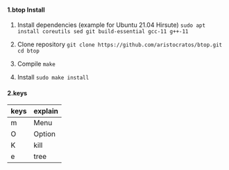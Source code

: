 #### 1.btop Install
1. Install dependencies (example for Ubuntu 21.04 Hirsute)
`sudo apt install coreutils sed git build-essential gcc-11 g++-11`

2. Clone repository
`git clone https://github.com/aristocratos/btop.git`
`cd btop`

3. Compile
`make`

4. Install
`sudo make install`

#### 2.keys
| keys | explain |
|------|---------|
| m    | Menu    |
| O    | Option  |
| K    | kill    |
| e    | tree    |
